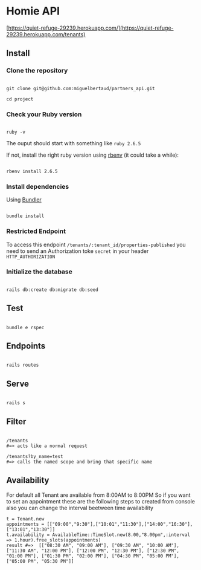 
# Homie API



[https://quiet-refuge-29239.herokuapp.com/](https://quiet-refuge-29239.herokuapp.com/tenants)



## Install



### Clone the repository



```shell

git clone git@github.com:miguelbertaud/partners_api.git

cd project

```



### Check your Ruby version



```shell

ruby -v

```



The ouput should start with something like `ruby 2.6.5`



If not, install the right ruby version using [rbenv](https://github.com/rbenv/rbenv) (it could take a while):



```shell

rbenv install 2.6.5

```



### Install dependencies



Using [Bundler](https://github.com/bundler/bundler)



```shell

bundle install

```



### Restricted Endpoint

To access this endpoint  `/tenants/:tenant_id/properties-published` you need to send an Authorization toke `secret` in your header `HTTP_AUTHORIZATION`





### Initialize the database



```shell

rails db:create db:migrate db:seed

```
 ## Test
```shell

bundle e rspec

```
 ## Endpoints
```shell

rails routes

```
## Serve



```shell

rails s

```

## Filter

```shell

/tenants
#=> acts like a normal request

/tenants?by_name=test
#=> calls the named scope and bring that specific name

```

## Availability

For default all Tenant are available from 8:00AM to 8:00PM
So if you want to set an appointment these are the following steps to created from console
also you can change the interval beetween time availability


```shell
t = Tenant.new
appointments = [["09:00","9:30"],["10:01","11:30"],["14:00","16:30"],["13:01","13:30"]]
t.availability = AvailableTime::TimeSlot.new(8.00,"8.00pm",:interval => 1.hour).free_slots(appointments)
result #=>  [["08:30 AM", "09:00 AM"], ["09:30 AM", "10:00 AM"], ["11:30 AM", "12:00 PM"], ["12:00 PM", "12:30 PM"], ["12:30 PM", "01:00 PM"], ["01:30 PM", "02:00 PM"], ["04:30 PM", "05:00 PM"], ["05:00 PM", "05:30 PM"]]

```

